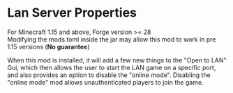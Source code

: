 # Lan Server Properties
For Minecraft 1.15 and above, Forge version >= 28 \
Modifying the mods.toml inside the jar may allow this mod to work in pre 1.15 versions (__No guarantee__)

When this mod is installed, it will add a few new things to the "Open to LAN" Gui, which then allows the user to start the LAN game on a specific port, and also provides an option to disable the "online mode". Disabling the "online mode" mod allows unauthenticated players to join the game.